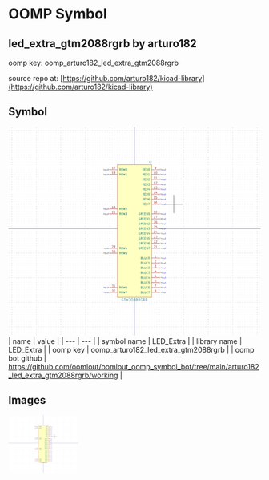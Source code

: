# OOMP Symbol  
## led_extra_gtm2088rgrb  by arturo182  
  
oomp key: oomp_arturo182_led_extra_gtm2088rgrb  
  
source repo at: [https://github.com/arturo182/kicad-library](https://github.com/arturo182/kicad-library)  
## Symbol  
  
[![working.png](working_600.png)](working.png)  
| name | value | 
| --- | --- | 
| symbol name | LED_Extra | 
| library name | LED_Extra | 
| oomp key | oomp_arturo182_led_extra_gtm2088rgrb | 
| oomp bot github | https://github.com/oomlout/oomlout_oomp_symbol_bot/tree/main/arturo182_led_extra_gtm2088rgrb/working | 
## Images  
  
[![working.png](working_140.png)](working.png)  
